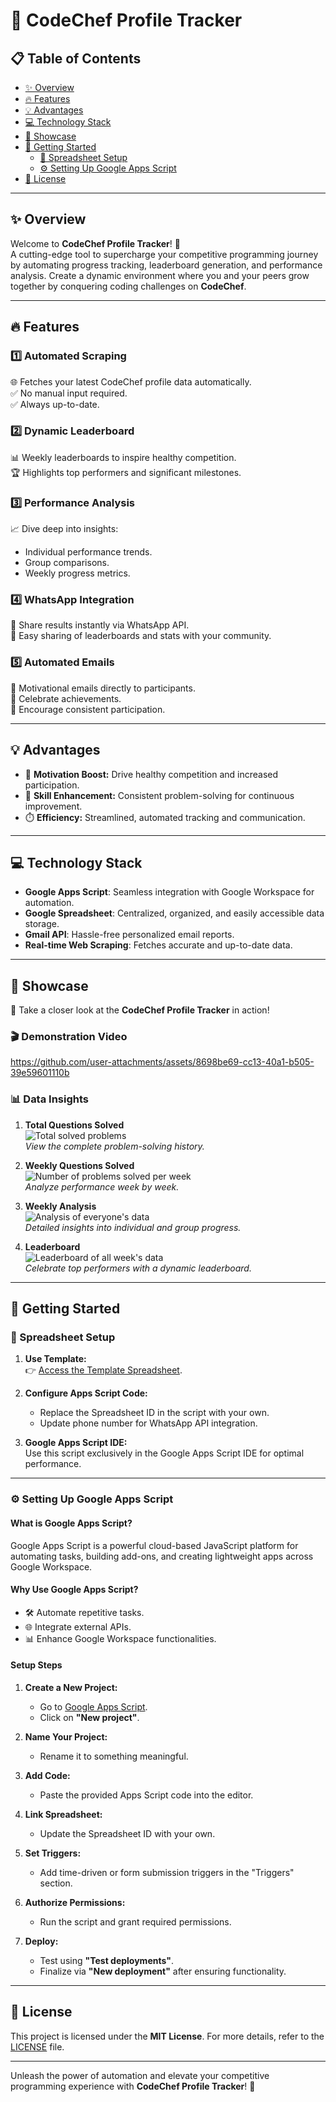 # 🚀 CodeChef Profile Tracker

## 📋 Table of Contents
- [✨ Overview](#-overview)
- [🔥 Features](#-features)
- [💡 Advantages](#-advantages)
- [💻 Technology Stack](#-technology-stack)
- [🎥 Showcase](#-showcase)
- [🚀 Getting Started](#-getting-started)
  - [📜 Spreadsheet Setup](#-spreadsheet-setup)
  - [⚙️ Setting Up Google Apps Script](#%EF%B8%8F-setting-up-google-apps-script)
- [📄 License](#-license)

---

## ✨ Overview
Welcome to **CodeChef Profile Tracker**! 🚀  
A cutting-edge tool to supercharge your competitive programming journey by automating progress tracking, leaderboard generation, and performance analysis. Create a dynamic environment where you and your peers grow together by conquering coding challenges on **CodeChef**.  

---

## 🔥 Features
### 1️⃣ **Automated Scraping**  
🌐 Fetches your latest CodeChef profile data automatically.  
✅ No manual input required.  
✅ Always up-to-date.  

### 2️⃣ **Dynamic Leaderboard**  
📊 Weekly leaderboards to inspire healthy competition.  
🏆 Highlights top performers and significant milestones.  

### 3️⃣ **Performance Analysis**  
📈 Dive deep into insights:  
- Individual performance trends.  
- Group comparisons.  
- Weekly progress metrics.  

### 4️⃣ **WhatsApp Integration**  
📱 Share results instantly via WhatsApp API.  
🔗 Easy sharing of leaderboards and stats with your community.  

### 5️⃣ **Automated Emails**  
📩 Motivational emails directly to participants.  
🎉 Celebrate achievements.  
🤝 Encourage consistent participation.  

---

## 💡 Advantages
- 🎯 **Motivation Boost:** Drive healthy competition and increased participation.  
- 🧠 **Skill Enhancement:** Consistent problem-solving for continuous improvement.  
- ⏱️ **Efficiency:** Streamlined, automated tracking and communication.  

---

## 💻 Technology Stack
- **Google Apps Script**: Seamless integration with Google Workspace for automation.  
- **Google Spreadsheet**: Centralized, organized, and easily accessible data storage.  
- **Gmail API**: Hassle-free personalized email reports.  
- **Real-time Web Scraping**: Fetches accurate and up-to-date data.

---

## 🎥 Showcase  
👀 Take a closer look at the **CodeChef Profile Tracker** in action!  

### 🎬 Demonstration Video  

https://github.com/user-attachments/assets/8698be69-cc13-40a1-b505-39e59601110b


### 📊 **Data Insights**  
1. **Total Questions Solved**  
   ![Total solved problems](Codechef.png)  
   *View the complete problem-solving history.*  

2. **Weekly Questions Solved**  
   ![Number of problems solved per week](Codechef_week_wise.png)  
   *Analyze performance week by week.*  

3. **Weekly Analysis**  
   ![Analysis of everyone's data](Analysis.png)  
   *Detailed insights into individual and group progress.*  

4. **Leaderboard**  
   ![Leaderboard of all week's data](Leaderboard.png)  
   *Celebrate top performers with a dynamic leaderboard.*  

---

## 🚀 Getting Started

### 📜 Spreadsheet Setup  
1. **Use Template:**  
   👉 [Access the Template Spreadsheet](https://docs.google.com/spreadsheets/d/1DrZb8kZnnuUaxhDk4-R5SFUAyrjcJh35PiF7let53Yg/edit?usp=sharing).  

2. **Configure Apps Script Code:**  
   - Replace the Spreadsheet ID in the script with your own.  
   - Update phone number for WhatsApp API integration.  

3. **Google Apps Script IDE:**  
   Use this script exclusively in the Google Apps Script IDE for optimal performance.  

---

### ⚙️ Setting Up Google Apps Script  
#### **What is Google Apps Script?**  
Google Apps Script is a powerful cloud-based JavaScript platform for automating tasks, building add-ons, and creating lightweight apps across Google Workspace.  

#### **Why Use Google Apps Script?**  
- 🛠️ Automate repetitive tasks.  
- 🌐 Integrate external APIs.  
- 📊 Enhance Google Workspace functionalities.  

#### **Setup Steps**  
1. **Create a New Project:**  
   - Go to [Google Apps Script](https://script.google.com/).  
   - Click on **"New project"**.  

2. **Name Your Project:**  
   - Rename it to something meaningful.  

3. **Add Code:**  
   - Paste the provided Apps Script code into the editor.  

4. **Link Spreadsheet:**  
   - Update the Spreadsheet ID with your own.  

5. **Set Triggers:**  
   - Add time-driven or form submission triggers in the "Triggers" section.  

6. **Authorize Permissions:**  
   - Run the script and grant required permissions.  

7. **Deploy:**  
   - Test using **"Test deployments"**.  
   - Finalize via **"New deployment"** after ensuring functionality.  

---

## 📄 License  
This project is licensed under the **MIT License**. For more details, refer to the [LICENSE](LICENSE) file.  

---
Unleash the power of automation and elevate your competitive programming experience with **CodeChef Profile Tracker**! 🚀
